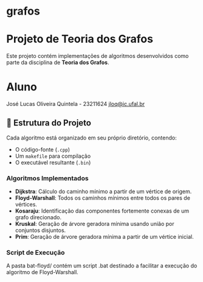 # grafos
# Projeto de Teoria dos Grafos

Este projeto contém implementações de algoritmos desenvolvidos como parte da disciplina de **Teoria dos Grafos**.

# Aluno
José Lucas Oliveira Quintela - 23211624
jloq@ic.ufal.br

## 📁 Estrutura do Projeto

Cada algoritmo está organizado em seu próprio diretório, contendo:

- O código-fonte (`.cpp`)
- Um `makefile` para compilação
- O executável resultante (`.bin`)

### Algoritmos Implementados

- **Dijkstra**: Cálculo do caminho mínimo a partir de um vértice de origem.
- **Floyd-Warshall**: Todos os caminhos mínimos entre todos os pares de vértices.
- **Kosaraju**: Identificação das componentes fortemente conexas de um grafo direcionado.
- **Kruskal**: Geração de árvore geradora mínima usando união por conjuntos disjuntos.
- **Prim**: Geração de árvore geradora mínima a partir de um vértice inicial.

### Script de Execução
A pasta bat-floyd/ contém um script .bat destinado a facilitar a execução do algoritmo de Floyd-Warshall.
